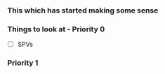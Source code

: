 ### This which has started making some sense

### Things to look at  - Priority 0
- [ ] SPVs

###  Priority 1
